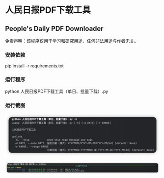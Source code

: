 # 人民日报PDF下载工具

## People's Daily PDF Downloader

免责声明：该程序仅用于学习和研究用途，任何非法用途与作者无关。

### 安装依赖
pip install -r requirements.txt

### 运行程序
python 人民日报PDF下载工具（单日、批量下载）.py

### 运行截图
![示例图片](1.png)

![示例图片](2.png)
